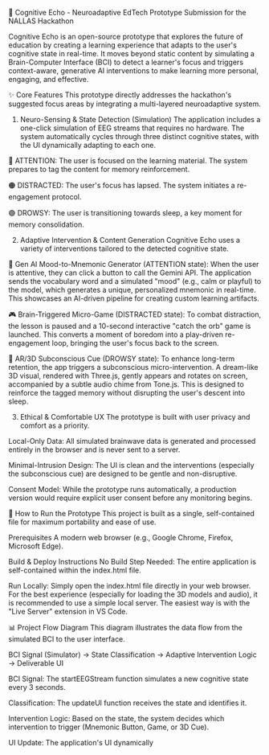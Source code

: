 🧠 Cognitive Echo - Neuroadaptive EdTech Prototype
Submission for the NALLAS Hackathon

Cognitive Echo is an open-source prototype that explores the future of education by creating a learning experience that adapts to the user's cognitive state in real-time. It moves beyond static content by simulating a Brain-Computer Interface (BCI) to detect a learner's focus and triggers context-aware, generative AI interventions to make learning more personal, engaging, and effective.

✨ Core Features
This prototype directly addresses the hackathon's suggested focus areas by integrating a multi-layered neuroadaptive system.

1. Neuro-Sensing & State Detection (Simulation)
The application includes a one-click simulation of EEG streams that requires no hardware. The system automatically cycles through three distinct cognitive states, with the UI dynamically adapting to each one.

🔵 ATTENTION: The user is focused on the learning material. The system prepares to tag the content for memory reinforcement.

🟠 DISTRACTED: The user's focus has lapsed. The system initiates a re-engagement protocol.

🟣 DROWSY: The user is transitioning towards sleep, a key moment for memory consolidation.

2. Adaptive Intervention & Content Generation
Cognitive Echo uses a variety of interventions tailored to the detected cognitive state.

🤖 Gen AI Mood-to-Mnemonic Generator (ATTENTION state):
When the user is attentive, they can click a button to call the Gemini API. The application sends the vocabulary word and a simulated "mood" (e.g., calm or playful) to the model, which generates a unique, personalized mnemonic in real-time. This showcases an AI-driven pipeline for creating custom learning artifacts.

🎮 Brain-Triggered Micro-Game (DISTRACTED state):
To combat distraction, the lesson is paused and a 10-second interactive "catch the orb" game is launched. This converts a moment of boredom into a play-driven re-engagement loop, bringing the user's focus back to the screen.

🔮 AR/3D Subconscious Cue (DROWSY state):
To enhance long-term retention, the app triggers a subconscious micro-intervention. A dream-like 3D visual, rendered with Three.js, gently appears and rotates on screen, accompanied by a subtle audio chime from Tone.js. This is designed to reinforce the tagged memory without disrupting the user's descent into sleep.

3. Ethical & Comfortable UX
The prototype is built with user privacy and comfort as a priority.

Local-Only Data: All simulated brainwave data is generated and processed entirely in the browser and is never sent to a server.

Minimal-Intrusion Design: The UI is clean and the interventions (especially the subconscious cue) are designed to be gentle and non-disruptive.

Consent Model: While the prototype runs automatically, a production version would require explicit user consent before any monitoring begins.

🚀 How to Run the Prototype
This project is built as a single, self-contained file for maximum portability and ease of use.

Prerequisites
A modern web browser (e.g., Google Chrome, Firefox, Microsoft Edge).

Build & Deploy Instructions
No Build Step Needed: The entire application is self-contained within the index.html file.

Run Locally: Simply open the index.html file directly in your web browser. For the best experience (especially for loading the 3D models and audio), it is recommended to use a simple local server. The easiest way is with the "Live Server" extension in VS Code.

📊 Project Flow Diagram
This diagram illustrates the data flow from the simulated BCI to the user interface.

BCI Signal (Simulator) → State Classification → Adaptive Intervention Logic → Deliverable UI

BCI Signal: The startEEGStream function simulates a new cognitive state every 3 seconds.

Classification: The updateUI function receives the state and identifies it.

Intervention Logic: Based on the state, the system decides which intervention to trigger (Mnemonic Button, Game, or 3D Cue).

UI Update: The application's UI dynamically
